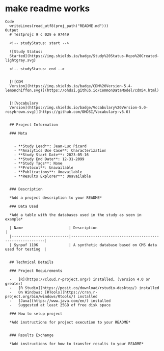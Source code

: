 # make readme works

    Code
      writeLines(read_utf8(proj_path("README.md")))
    Output
      # Testprojc 9 c 029 e 97449
      
      <!-- studyStatus: start -->
      
      ![Study Status:
      Started](https://img.shields.io/badge/Study%20Status-Repo%20Created-lightgray.svg)
      
      <!-- studyStatus: end -->
      
      
      [![CDM
      Version](https://img.shields.io/badge/CDM%20Version-5.4-lemonchiffon.svg)](https://ohdsi.github.io/CommonDataModel/cdm54.html)
      
      
      [![Vocabulary
      Version](https://img.shields.io/badge/Vocabulary%20Version-5.0-rosybrown.svg)](https://github.com/OHDSI/Vocabulary-v5.0)
      
      
      ## Project Information
      
      ### Meta
      
      
        - **Study Lead**: Jean-Luc Picard
        - **Analytics Use Case**: Characterization
        - **Study Start Date**: 2023-05-16
        - **Study End Date**: 12-31-2099
        - **Study Tags**: None
        - **Protocol**: Unavailable
        - **Publications**: Unavailable
        - **Results Explorer**: Unavailable
      
      
      ### Description
      
      *Add a project description to your README*
      
      ### Data Used
      
      *Add a table with the databases used in the study as seen in example*
      
      | Name                     | Description                                              |
      |--------------------------|----------------------------------------------------------|
      | Synpuf 110K              | A synthetic database based on CMS data used for testing  |
      
      
      ## Technical Details
      
      ### Project Requirements
      
      -   [R](https://cloud.r-project.org/) installed, (version 4.0 or greater)
      -   [R Studio](https://posit.co/download/rstudio-desktop/) installed
      -   On Windows: [RTools](https://cran.r-project.org/bin/windows/Rtools/) installed
      -   [Java](https://www.java.com/en/) installed
      -   Suggested at least 25GB of free disk space
      
      ### How to setup project
      
      *Add instructions for project execution to your README*
      
      
      ### Results Exchange
      
      *Add instructions for how to transfer results to your README*


